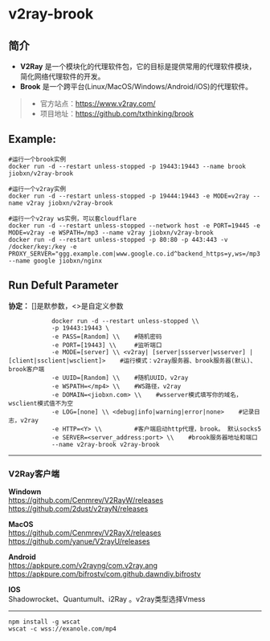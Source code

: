 v2ray-brook
===
## 简介
* **V2Ray** 是一个模块化的代理软件包，它的目标是提供常用的代理软件模块，简化网络代理软件的开发。
* **Brook** 是一个跨平台(Linux/MacOS/Windows/Android/iOS)的代理软件。
> * 官方站点：https://www.v2ray.com/
> * 项目地址：https://github.com/txthinking/brook


## Example:

    #运行一个brook实例
    docker run -d --restart unless-stopped -p 19443:19443 --name brook jiobxn/v2ray-brook

    #运行一个v2ray实例
    docker run -d --restart unless-stopped -p 19444:19443 -e MODE=v2ray --name v2ray jiobxn/v2ray-brook

    #运行一个v2ray ws实例，可以套cloudflare
    docker run -d --restart unless-stopped --network host -e PORT=19445 -e MODE=v2ray -e WSPATH=/mp3 --name v2ray jiobxn/v2ray-brook
    docker run -d --restart unless-stopped -p 80:80 -p 443:443 -v /docker/key:/key -e PROXY_SERVER="ggg.example.com|www.google.co.id^backend_https=y,ws=/mp3|127.0.0.1:19445" --name google jiobxn/nginx


## Run Defult Parameter
**协定：** []是默参数，<>是自定义参数

				docker run -d --restart unless-stopped \\
				-p 19443:19443 \
				-e PASS=[Random] \\    #随机密码
				-e PORT=[19443] \\     #监听端口
				-e MODE=[server] \\ <v2ray| [server|ssserver|wsserver] | [client|ssclient|wsclient]>    #运行模式：v2ray服务器、brook服务器(默认)、brook客户端
				-e UUID=[Random] \\    #随机UUID，v2ray
				-e WSPATH=</mp4> \\    #WS路径，v2ray
				-e DOMAIN=<jiobxn.com> \\    #wsserver模式填写你的域名，wsclient模式值不为空
				-e LOG=[none] \\ <debug|info|warning|error|none>    #记录日志，v2ray
				-e HTTP=<Y> \\         #客户端启动http代理，brook。 默认socks5
				-e SERVER=<server_address:port> \\    #brook服务器地址和端口
				--name v2ray-brook v2ray-brook

****

### V2Ray客户端

**Windown**  
https://github.com/Cenmrev/V2RayW/releases  
https://github.com/2dust/v2rayN/releases

**MacOS**  
https://github.com/Cenmrev/V2RayX/releases  
https://github.com/yanue/V2rayU/releases

**Android**  
https://apkpure.com/v2rayng/com.v2ray.ang  
https://apkpure.com/bifrostv/com.github.dawndiy.bifrostv

**IOS**  
Shadowrocket、Quantumult、i2Ray 。v2ray类型选择Vmess

****

    npm install -g wscat
    wscat -c wss://exanole.com/mp4
